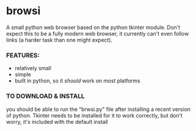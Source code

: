 # browsi
A small python web browser based on the python tkinter module. 
Don't expect this to be a fully modern web browser, it currently can't even follow links (a harder task than one might expect).

### FEATURES:
* relatively small
* simple
* built in python, so it _should_ work on most platforms

### TO DOWNLOAD & INSTALL
you should be able to run the "brwsi.py" file after installing a recent version of python. Tkinter needs to be installed for it to work correctly, but don't worry, it's included with the default install